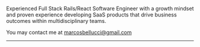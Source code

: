 <!--
<table style="border: none" >
  <tr>
    <td>
      <ul>
        <li>  🔭 I’m currently working on ... </li>
        <li> 🌱 I’m currently learning ...</li>
        <li> 👯 I’m looking to collaborate on ...</li>
        <li> 🤔 I’m looking for help with ...</li>
        <li> 💬 Ask me about ...</li>
        <li> 📫 How to reach me: ...</li>
      </ul>
   </td>
<td width="200" height="200" >
  <img src="assets/earthwormjim2.png"/>
    </td>
</tr>
</table>
-->

<!--
10+ years building web-based SASS software products for U.S. startups.   
Currently working as Lead Software Engineer, fullstack Rails-React at [Occupier](https://www.occupier.com/).   
Interested in learning Rust or Elixir in the future.  

- 2005-2012 Bachelor of Computer Science, [Universidad de la Republica](https://udelar.edu.uy/portal/2019/02/ingenieria-en-computacion/).  
- 2010-2014 Junior Software Engineer + Teaching.  
- 2014-2021 Mid/Senior Software Engineer for U.S. companies through Outsourcing Companies.  
- 2021-*    Senior/Lead Software Engineer for U.S. companies as Contractor.  
-->

Experienced Full Stack Rails/React Software Engineer with a growth mindset and proven experience developing SaaS products that drive business outcomes within multidisciplinary teams.

You may contact me at marcosbellucci@gmail.com

---------------
